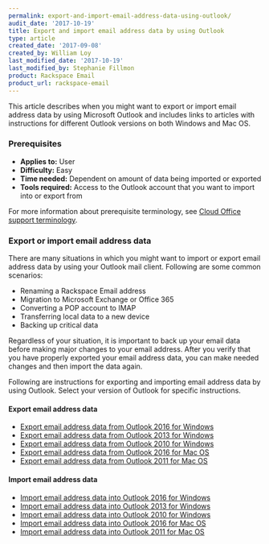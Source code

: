 ```yaml
---
permalink: export-and-import-email-address-data-using-outlook/
audit_date: '2017-10-19'
title: Export and import email address data by using Outlook
type: article
created_date: '2017-09-08'
created_by: William Loy
last_modified_date: '2017-10-19'
last_modified_by: Stephanie Fillmon
product: Rackspace Email
product_url: rackspace-email
---
```


This article describes when you might want to export or import email address data by using Microsoft Outlook and includes links to articles with instructions for different Outlook versions on both Windows and Mac OS.

### Prerequisites

- **Applies to:** User
- **Difficulty:** Easy
- **Time needed:** Dependent on amount of data being imported or exported
- **Tools required:**  Access to the Outlook account that you want to import into or export from

For more information about prerequisite terminology, see [Cloud Office support terminology](/how-to/cloud-office-support-terminology/).

### Export or import email address data

There are many situations in which you might want to import or export email address data by using your Outlook mail client. Following are some common scenarios:

-  Renaming a Rackspace Email address
-  Migration to Microsoft Exchange or Office 365
-  Converting a POP account to IMAP
-  Transferring local data to a new device
-  Backing up critical data

Regardless of your situation, it is important to back up your email data before making major changes to your email address. After you verify that you have properly exported your email address data, you can make needed changes and then import the data again. 

Following are instructions for exporting and importing email address data by using Outlook. Select your version of Outlook for specific instructions.


#### Export email address data

- [Export email address data from Outlook 2016 for Windows](/how-to/export-email-address-data-from-outlook-2016-for-windows)
- [Export email address data from Outlook 2013 for Windows](/how-to/export-email-address-data-from-outlook-2013-for-windows)
- [Export email address data from Outlook 2010 for Windows](/how-to/export-email-address-data-from-outlook-2010-for-windows)
- [Export email address data from Outlook 2016 for Mac OS](/how-to/export-email-address-data-from-outlook-2016-for-mac)
- [Export email address data from Outlook 2011 for Mac OS](/how-to/export-email-address-data-from-outlook-2011-for-mac)

#### Import email address data

- [Import email address data into Outlook 2016 for Windows](/how-to/import-email-address-data-into-outlook-2016-for-windows)
- [Import email address data into Outlook 2013 for Windows](/how-to/import-email-address-data-into-outlook-2013-for-windows)
- [Import email address data into Outlook 2010 for Windows](/how-to/import-email-address-data-into-outlook-2010-for-windows)
- [Import email address data into Outlook 2016 for Mac OS](/how-to/import-email-address-data-from-outlook-2016-for-mac)
- [Import email address data into Outlook 2011 for Mac OS](/how-to/import-email-address-data-from-outlook-2011-for-mac)
